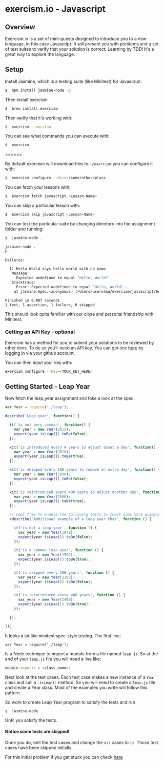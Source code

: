 # exercism.io - Javascript

## Overview

Exercism.io is a set of mini-quests designed to introduce you to a new language, in this case Javascript.  It will present you with problems and a set of test suites to verify that your solution is correct.  Learning by TDD!  It's a great way to explore the language.

## Setup
<!--
//To install Exercism first install Nodejs (you may have this already installed.

# ```bash
#//$  brew install node
#//```
-->
Install Jasmine, which is a testing suite (like Minitest) for Javascript.

```bash
$  npm install jasmine-node -g
```

Then install exercism
```bash
$  brew install exercism
```

Then verify that it's working with:
```bash
$  exercism --version
```

You can see what commands you can execute with:
```bash
$  exercism
```
======

By default exercism will download files to `~/exercism` you can configure it with:

```bash
$  exercism configure --dir=~/some/other/place
```

You can fetch your lessons with:
```bash
$  exercism fetch javascript <Lesson-Name>
```

You can skip a particular lesson with:

```bash
$  exercism skip javascript <Lesson-Name>
```

You can test the particular suite by changing directory into the assignment folder and running:

```bash
$  jasmine-node .

jasmine-node .
F

Failures:

  1) Hello World says hello world with no name
   Message:
     Expected undefined to equal 'Hello, World!'.
   Stacktrace:
     Error: Expected undefined to equal 'Hello, World!'.
    at jasmine.Spec.<anonymous> (/Users/username/exercism/javascript/hello-world/hello-world.spec.js:7:34)

Finished in 0.007 seconds
1 test, 1 assertion, 1 failure, 0 skipped

```

This should look quite familiar with our close and personal friendship with Minitest.  


### Getting an API Key - optional

Exercism has a method for you to submit your solutions to be reviewed by other devs. To do so you'll need an API key.  You can get one [here](http://exercism.io/) by logging in via your github account.  

You can then input your key with:

```bash
exercism configure --key=<YOUR_KEY_HERE>
```

## Getting Started - Leap Year

Now fetch the leap_year assignment and take a look at the spec.

```javascript
var Year = require('./leap');

describe('Leap year', function() {

  it('is not very common', function() {
    var year = new Year(2015);
    expect(year.isLeap()).toBe(false);
  });

  xit('is introduced every 4 years to adjust about a day', function() {
    var year = new Year(2016);
    expect(year.isLeap()).toBe(true);
  });

  xit('is skipped every 100 years to remove an extra day', function() {
    var year = new Year(1900);
    expect(year.isLeap()).toBe(false);
  });

  xit('is reintroduced every 400 years to adjust another day', function() {
    var year = new Year(2000);
    expect(year.isLeap()).toBe(true);
  });

  // Feel free to enable the following tests to check some more examples
  xdescribe('Additional example of a leap year that', function () {

    it('is not a leap year', function () {
      var year = new Year(1978);
      expect(year.isLeap()).toBe(false);
    });

    it('is a common leap year', function () {
      var year = new Year(1992);
      expect(year.isLeap()).toBe(true);
    });

    it('is skipped every 100 years', function () {
      var year = new Year(2100);
      expect(year.isLeap()).toBe(false);
    });

    it('is reintroduced every 400 years', function () {
      var year = new Year(2400);
      expect(year.isLeap()).toBe(true);
    });

  });

});
```


It looks a lot like minitest spec-style testing.  The first line:

`var Year = require('./leap');`

Is a Node technique to import a module from a file named `leap.js`.  So at the end of your `leap.js` file you will need a line like:

```javascript
module.exports = <class_name>;
```

Next look at the test cases.  Each test case makes a new instance of a `Year` class and call a `.isLeap()` method.  So you will need to create a `leap.js` file and create a Year class.  Most of the examples you write will follow this pattern.  

So work to create Leap Year program to satisfy the tests and run.

```bash
$  jasmine-node .
```
Until you satisfy the tests.

#### Notice some tests are skipped!
Once you do, edit the test cases and change the `xit` cases to `it`.  Those test cases have been skipped initially.


For this initial problem if you get stuck you can check [here](http://exercism.io/submissions/95a82aaa98b3417c85c5dbe36044d79f)
